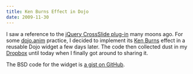 ```yaml
---
title: Ken Burns Effect in Dojo
date: 2009-11-30
---
```


I saw a reference to the <a href="http://www.gruppo4.com/~tobia/cross-slide.shtml">jQuery CrossSlide plug-in</a> many moons ago. For some <a href="http://docs.dojocampus.org/quickstart/Animation">dojo.anim</a> practice, I decided to implement its <a href="http://en.wikipedia.org/wiki/Ken_Burns_Effect">Ken Burns</a> effect in a reusable Dojo widget a few days later. The code then collected dust in my <a href="https://www.dropbox.com/referrals/NTI2NDI0MTk">Dropbox</a> until today when I finally got around to sharing it.

The BSD code for the widget is [a gist on GitHub](https://gist.github.com/parente/3b58ccdf99016c05071e).
